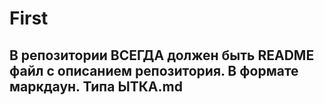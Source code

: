 # First
## В репозитории ВСЕГДА должен быть README файл с описанием репозитория. В формате маркдаун. Типа ЫТКА.md
